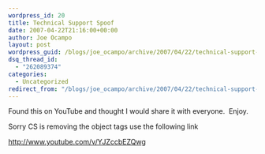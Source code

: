 ```yaml
---
wordpress_id: 20
title: Technical Support Spoof
date: 2007-04-22T21:16:00+00:00
author: Joe Ocampo
layout: post
wordpress_guid: /blogs/joe_ocampo/archive/2007/04/22/technical-support-spoof.aspx
dsq_thread_id:
  - "262089374"
categories:
  - Uncategorized
redirect_from: "/blogs/joe_ocampo/archive/2007/04/22/technical-support-spoof.aspx/"
---
```

Found this on YouTube and thought I would share it with everyone.&nbsp; Enjoy.


  



  



  


Sorry CS is removing the object tags use the following link


  


<http://www.youtube.com/v/YJZccbEZQwg>


  


&nbsp;